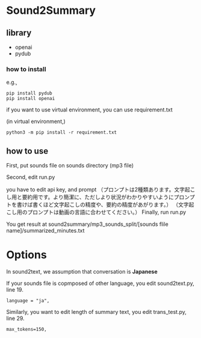 # Sound2Summary

## library
- openai
- pydub

### how to install
e.g.,
```
pip install pydub
pip install openai
```

if you want to use virtual environment, you can use requirement.txt

(in virtual environment,)

```
python3 -m pip install -r requirement.txt
```

## how to use

First, put sounds file on sounds directory (mp3 file)

Second, edit run.py

you have to edit api key, and prompt
（プロンプトは2種類あります。文字起こし用と要約用です。より簡潔に、ただしより状況がわかりやすいようにプロンプトを書けば書くほど文字起こしの精度や、要約の精度があがります。）
（文字起こし用のプロンプトは動画の言語に合わせてください。）
Finally, run run.py

You get result at sound2summary/mp3_sounds_split/[sounds flile name]/summarized_minutes.txt

# Options

In sound2text, we assumption that conversation is **Japanese**

If your sounds file is copmposed of other language, you edit sound2text.py, line 19.

```
language = "ja",

```

Similarly, you want to edit length of summary text, you edit trans_test.py, line 29.
```
max_tokens=150,

```
